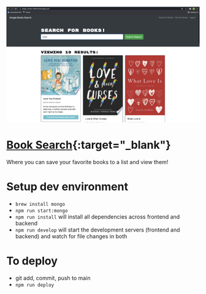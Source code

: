 ![Search Books](./docs/app-screenshot.png)

# [Book Search](https://sleepy-ravine-23544.herokuapp.com/){:target="_blank"}
Where you can save your favorite books to a list and view them!

# Setup dev environment
 - `brew install mongo`
 - `npm run start:mongo`
 - `npm run install` will install all dependencies across frontend and backend
 - `npm run develop` will start the development servers (frontend and backend) and watch for file changes in both

# To deploy
 - git add, commit, push to main
 - `npm run deploy`
 
